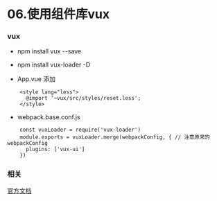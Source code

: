 # 06.使用组件库vux

### vux

- npm install vux --save

- npm install vux-loader -D

- App.vue 添加

```
    <style lang="less">
      @import '~vux/src/styles/reset.less';
    </style>
```

- webpack.base.conf.js
```
    const vuxLoader = require('vux-loader')
    module.exports = vuxLoader.merge(webpackConfig, { // 注意原来的webpackConfig
      plugins: ['vux-ui']
    })
```

### 相关

[官方文档](https://vux.li/#/zh-CN/README)
